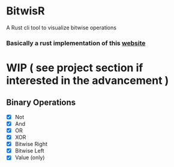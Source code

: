 # BitwisR
A Rust cli tool to visualize bitwise operations

### Basically a rust implementation of this [website](http://bitwisecmd.com/)

# WIP ( see project section if interested in the advancement )

## Binary Operations

- [x] Not
- [x] And
- [x] OR
- [x] XOR
- [x] Bitwise Right
- [x] Bitwise Left
- [x] Value (only)

